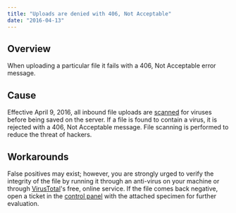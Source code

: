 ```yaml
---
title: "Uploads are denied with 406, Not Acceptable"
date: "2016-04-13"
---
```


## Overview

When uploading a particular file it fails with a 406, Not Acceptable error message.

## Cause

Effective April 9, 2016, all inbound file uploads are [scanned](https://twitter.com/apnscp/status/718846518212501504) for viruses before being saved on the server. If a file is found to contain a virus, it is rejected with a 406, Not Acceptable message. File scanning is performed to reduce the threat of hackers.

## Workarounds

False positives may exist; however, you are strongly urged to verify the integrity of the file by running it through an anti-virus on your machine or through [VirusTotal](https://www.virustotal.com/)'s free, online service. If the file comes back negative, open a ticket in the [control panel](https://kb.apiscp.com/control-panel/logging-into-the-control-panel/) with the attached specimen for further evaluation.
